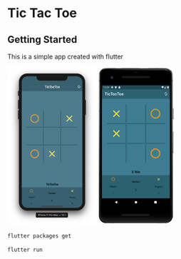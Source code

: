 # Tic Tac Toe

## Getting Started

This is a simple app created with flutter

<img src="./Screen Shot ios.png" width="200">
<img src="./Screen Shot android.png" width="170">

`flutter packages get`

`flutter run`
